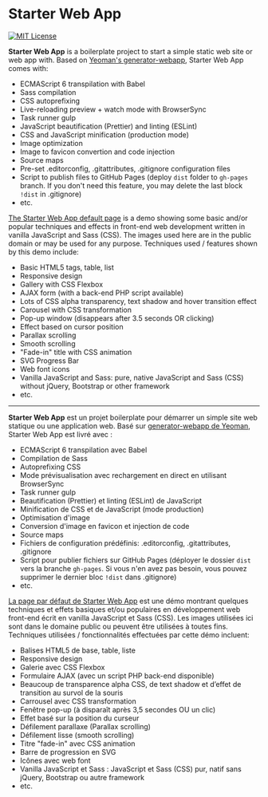 # Starter Web App

[![MIT License](https://img.shields.io/github/license/tomchen/starter-web-app)](https://github.com/tomchen/starter-web-app/blob/master/LICENSE "MIT License")

**Starter Web App** is a boilerplate project to start a simple static web site or web app with. Based on [Yeoman's generator-webapp](https://github.com/yeoman/generator-webapp), Starter Web App comes with:

* ECMAScript 6 transpilation with Babel
* Sass compilation
* CSS autoprefixing
* Live-reloading preview + watch mode with BrowserSync
* Task runner gulp
* JavaScript beautification (Prettier) and linting (ESLint)
* CSS and JavaScript minification (production mode)
* Image optimization
* Image to favicon convertion and code injection
* Source maps
* Pre-set .editorconfig, .gitattributes, .gitignore configuration files
* Script to publish files to GitHub Pages (deploy `dist` folder to `gh-pages` branch. If you don't need this feature, you may delete the last block `!dist` in .gitignore)
* etc.

[The Starter Web App default page](https://starter-web-app.tomchen.org/) is a demo showing some basic and/or popular techniques and effects in front-end web development written in vanilla JavaScript and Sass (CSS). The images used here are in the public domain or may be used for any purpose. Techniques used / features shown by this demo include:

* Basic HTML5 tags, table, list
* Responsive design
* Gallery with CSS Flexbox
* AJAX form (with a back-end PHP script available)
* Lots of CSS alpha transparency, text shadow and hover transition effect
* Carousel with CSS transformation
* Pop-up window (disappears after 3.5 seconds OR clicking)
* Effect based on cursor position
* Parallax scrolling
* Smooth scrolling
* "Fade-in" title with CSS animation
* SVG Progress Bar
* Web font icons
* Vanilla JavaScript and Sass: pure, native JavaScript and Sass (CSS) without jQuery, Bootstrap or other framework
* etc.

---

**Starter Web App** est un projet boilerplate pour démarrer un simple site web statique ou une application web. Basé sur [generator-webapp de Yeoman](https://github.com/yeoman/generator-webapp), Starter Web App est livré avec :

* ECMAScript 6 transpilation avec Babel
* Compilation de Sass
* Autoprefixing CSS
* Mode prévisualisation avec rechargement en direct en utilisant BrowserSync
* Task runner gulp
* Beautification (Prettier) et linting (ESLint) de JavaScript
* Minification de CSS et de JavaScript (mode production)
* Optimisation d'image
* Conversion d'image en favicon et injection de code
* Source maps
* Fichiers de configuration prédéfinis: .editorconfig, .gitattributes, .gitignore
* Script pour publier fichiers sur GitHub Pages (déployer le dossier `dist` vers la branche `gh-pages`. Si vous n'en avez pas besoin, vous pouvez supprimer le dernier bloc `!dist` dans .gitignore)
* etc.

[La page par défaut de Starter Web App](https://starter-web-app.tomchen.org/) est une démo montrant quelques techniques et effets basiques et/ou populaires en développement web front-end écrit en vanilla JavaScript et Sass (CSS). Les images utilisées ici sont dans le domaine public ou peuvent être utilisées à toutes fins. Techniques utilisées / fonctionnalités effectuées par cette démo incluent:

* Balises HTML5 de base, table, liste
* Responsive design
* Galerie avec CSS Flexbox
* Formulaire AJAX (avec un script PHP back-end disponible)
* Beaucoup de transparence alpha CSS, de text shadow et d’effet de transition au survol de la souris
* Carrousel avec CSS transformation
* Fenêtre pop-up (à disparaît après 3,5 secondes OU un clic)
* Effet basé sur la position du curseur
* Défilement parallaxe (Parallax scrolling)
* Défilement lisse (smooth scrolling)
* Titre "fade-in" avec CSS animation
* Barre de progression en SVG
* Icônes avec web font
* Vanilla JavaScript et Sass : JavaScript et Sass (CSS) pur, natif sans jQuery, Bootstrap ou autre framework
* etc.
